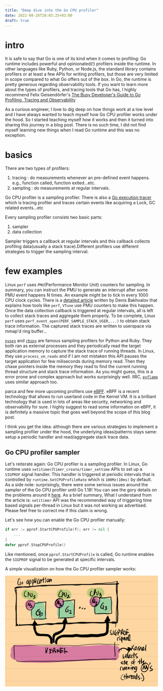 ```yaml
---
title: "Deep dive into the Go CPU profiler"
date: 2022-08-26T20:03:25+03:00
draft: true
---
```


# intro

It is safe to say that Go is one of its kind when it comes to profiling: Go runtime 
includes powerful and opinionated(!) profilers inside the runtime. In other languages like
Ruby, Python, or Node.js, the standard library contains profilers or at least a few APIs for writing 
profilers, but those are very limited in scope compared to what Go offers out of the box. In Go, the runtime is pretty generous regarding observability tools. If you want to
learn more about the types of profilers, and tracing tools that Go has, I highly recommend Felix Geisendörfer's
[The Busy Developer's Guide to Go Profiling, Tracing and Observability](https://github.com/DataDog/go-profiler-notes/blob/main/guide/README.md)

As a curious engineer, I love to dig deep on how things work at a low level and I have always wanted to teach 
myself how Go CPU profiler works under the hood. So I started teaching myself how it works and 
then it turned into sharing this journey in a blog post. There is no such time, I did not find myself learning new things
when I read Go runtime and this was no exception. 

# basics

There are two types of profilers:
 1. tracing : do measurements whenever an pre-defined event happens. e.g., function called, function exited...etc.
 2. sampling : do measurements at regular intervals.

 Go CPU profiler is a sampling profiler. There is also a [Go execution tracer](https://pkg.go.dev/runtime/trace) which is 
 tracing profiler and traces certain events like acquiring a Lock, GC related events...etc

Every sampling profiler consists two basic parts:
1. sampler
2. data collection

Sampler triggers a callback at regular intervals and this callback collects profiling data(usually a stack trace).Different
profilers use different strategies to trigger the sampling interval.

# few examples

Linux `perf` uses `PMU`(Performance Monitor Unit) counters for sampling. In summary, you can instruct the PMU to generate an interrupt after some PMU event happens N times. An example might be to tick in every 1000 CPU clock cycles. There is a [detailed article](https://easyperf.net/blog/2018/06/01/PMU-counters-and-profiling-basics) written by Denis Bakhvalov that explains how tools like `perf`, `VTune` use PMU counters to make this happen. Once the data collection callback is triggered at regular intervals, all is left to collect stack traces and aggregate them properly. To be complete, Linux `perf` uses `perf_event_open(PERF_SAMPLE_STACK_USER,...)` to obtain stack trace information. The captured stack traces are written to userspace via mmap'd ring buffer...

[`pyspy`](https://github.com/benfred/py-spy) and [`rbspy`](https://github.com/rbspy/rbspy) are famous sampling profilers for Python and Ruby. They both ran as external processes and they periodically read the target application memory to capture the stack trace of running threads. In Linux, they use `process_vm_readv` and if I am not mistaken this API pauses the target application for few miliseconds during memory read. Then they chase pointers inside the memory they read to find the current running thread structure and stack trace information. As you might guess, this is a error prone and complex approach but works surprisingly well. IIRC, [`pyflame`](https://github.com/uber-archive/pyflame) uses similar approach too.

parca and few more upcoming profilers use [eBPF](https://ebpf.io/). eBPF is a recent technology that allows to run userland code in the Kernel VM. It is a brilliant technology that is used in lots of areas like security, networking and observability for sure. I highly suggest to read some information on eBPF, it is definitely a massive topic that goes well beyond the scope of this blog post.

I think you get the idea: although there are various strategies to implement a sampling profiler under the hood, the underlying ideas/patterns stays same:
setup a periodic handler and read/aggregate stack trace data.

## Go CPU profiler sampler

Let's reiterate again: Go CPU profiler is a sampling profiler. In Linux, Go runtime uses `setitimer`/`timer_create/timer_settime` APIs to set up a `SIGPROF` signal handler. This handler is triggered at periodic intervals that is controlled by `runtime.SetCPUProfileRate` which is `100Mz(10ms)` by default. As a side note: surprisingly, there were some serious issues around the sampler of the Go CPU profiler until Go 1.18! You can see the gory details on the problems around it [here](https://www.datadoghq.com/blog/engineering/profiling-improvements-in-go-1-18/). As a brief summary, What I understand from the article is: `setitimer` API was the recommended way of triggering time based signals per-thread in Linux but it was not working as advertised. Please feel free to correct me if this claim is wrong. 

Let's see how you can enable the Go CPU profiler manually:

```go
if err := pprof.StartCPUProfile(f); err != nil {
    ...
}
defer pprof.StopCPUProfile()
```

Like mentioned, once `pprof.StartCPUProfile` is called, Go runtime enables the `SIGPROF` signal to be generated at specific intervals.

A simple visualization on how the Go CPU profiler sampler works:

![SIGPROF signal in the Go runtime](/sigprof.png)

